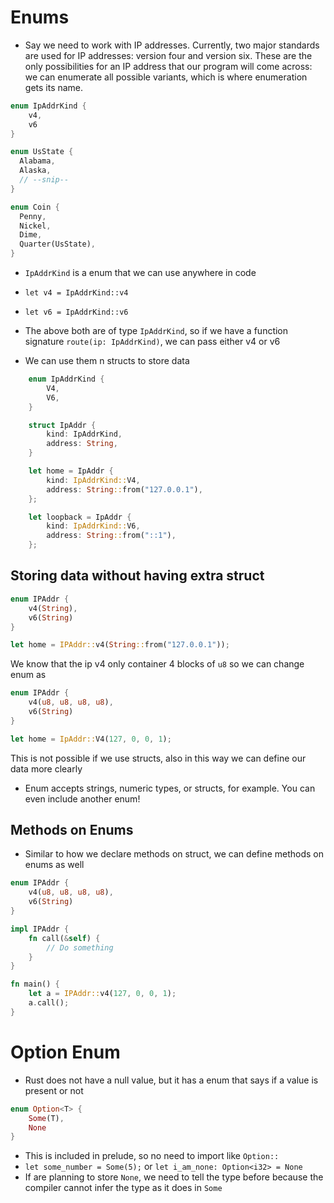 # Enums
- Say we need to work with IP addresses. Currently, two major standards are used for IP addresses: version four and 
  version six. These are the only possibilities for an IP address that our program will come across: we can enumerate 
  all possible variants, which is where enumeration gets its name.
  
```rust
enum IpAddrKind {
    v4,
    v6
}

enum UsState {
  Alabama,
  Alaska,
  // --snip--
}

enum Coin {
  Penny,
  Nickel,
  Dime,
  Quarter(UsState),
}
```
- `IpAddrKind` is a enum that we can use anywhere in code
- `let v4 = IpAddrKind::v4`
- `let v6 = IpAddrKind::v6`
- The above both are of type `IpAddrKind`, so if we have a function signature `route(ip: IpAddrKind)`, we can pass 
either v4 or v6
  
- We can use them n structs to store data
```rust
    enum IpAddrKind {
        V4,
        V6,
    }

    struct IpAddr {
        kind: IpAddrKind,
        address: String,
    }

    let home = IpAddr {
        kind: IpAddrKind::V4,
        address: String::from("127.0.0.1"),
    };

    let loopback = IpAddr {
        kind: IpAddrKind::V6,
        address: String::from("::1"),
    };
```

## Storing data without having extra struct
```rust
enum IPAddr {
    v4(String),
    v6(String)
}

let home = IPAddr::v4(String::from("127.0.0.1"));
```

We know that the ip v4 only container 4 blocks of `u8` so we can change enum as
```rust
enum IPAddr {
    v4(u8, u8, u8, u8),
    v6(String)
}

let home = IpAddr::V4(127, 0, 0, 1);
```

This is not possible if we use structs, also in this way we can define our data more clearly

- Enum accepts strings, numeric types, or structs, for example. You can even include another enum!

## Methods on Enums
- Similar to how we declare methods on struct, we can define methods on enums as well
```rust
enum IPAddr {
    v4(u8, u8, u8, u8),
    v6(String)
}

impl IPAddr {
    fn call(&self) {
        // Do something
    }
}

fn main() {
    let a = IPAddr::v4(127, 0, 0, 1);
    a.call();
}
```

# Option Enum
- Rust does not have a null value, but it has a enum that says if a value is present or not
```rust
enum Option<T> {
    Some(T),
    None
}
```
- This is included in prelude, so no need to import like `Option::`
- `let some_number = Some(5);` or `let i_am_none: Option<i32> = None`
- If are planning to store `None`, we need to tell the type before because the compiler cannot infer the type 
as it does in `Some`